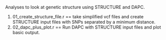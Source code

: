 Analyses to look at genetic structure using STRUCTURE and DAPC.

1. 01_create_structure_file.r == take simplified vcf files and create STRUCTURE input files with SNPs separated by a minimum distance.
2. 02_dapc_plus_plot.r == Run DAPC with STRUCTURE input files and plot basic output.
